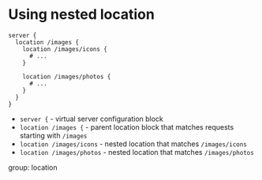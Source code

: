 # Using nested location

```nginx
server {
  location /images {
    location /images/icons {
      # ...
    }
    
    location /images/photos {
      # ...
    }
  }
}
```

- `server {` - virtual server configuration block
- `location /images {` - parent location block that matches requests starting with `/images`
- `location /images/icons` - nested location that matches `/images/icons`
- `location /images/photos` - nested location that matches `/images/photos`

group: location


